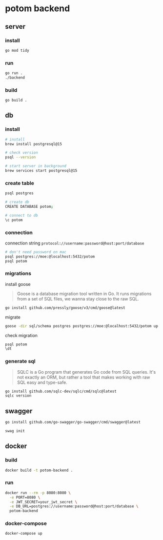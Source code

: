 # potom backend

## server

### install

```bash
go mod tidy
```

### run

```bash
go run .
./backend
```

### build

```bash
go build .

```

## db

### install

```bash
# install
brew install postgresql@15

# check version
psql --version

# start server in background
brew services start postgresql@15
```

### create table

```bash
psql postgres

# create db
CREATE DATABASE potom;

# connect to db
\c potom
```

### connection

connection string `protocol://username:password@host:port/database`

```bash
# don't need password on mac
psql postgres://moe:@localhost:5432/potom
psql potom
```

### migrations

install goose

> Goose is a database migration tool written in Go. It runs migrations from a set of SQL files, we wanna stay close to the raw SQL.

```bash
go install github.com/pressly/goose/v3/cmd/goose@latest
```

migrate

```bash
goose -dir sql/schema postgres postgres://moe:@localhost:5432/potom up
```

check migration

```bash
psql potom
\dt
```

### generate sql

> SQLC is a Go program that generates Go code from SQL queries. It's not exactly an ORM, but rather a tool that makes working with raw SQL easy and type-safe.

```bash
go install github.com/sqlc-dev/sqlc/cmd/sqlc@latest
sqlc version
```

## swagger

```bash
go install github.com/go-swagger/go-swagger/cmd/swagger@latest
```

```bash
swag init
```

## docker

### build

```bash
docker build -t potom-backend .
```

### run

```bash
docker run --rm -p 8080:8080 \
  -e PORT=8080 \
  -e JWT_SECRET=your_jwt_secret \
  -e DB_URL=postgres://username:password@host:port/database \
  potom-backend
```

### docker-compose

```bash
docker-compose up
```